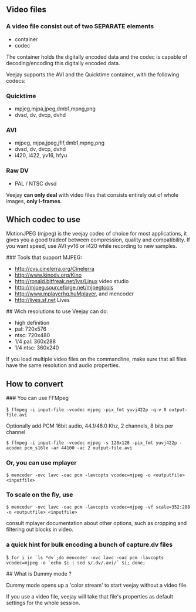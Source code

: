 ## Video files
### A video file consist out of two SEPARATE elements
* container
* codec 

The container holds the digitally encoded data and the codec is capable of decoding/encoding this digitally encoded data.

Veejay supports the AVI and the Quicktime container, with the following codecs:

### Quicktime
* mpjeg,mjpa,jpeg,dmb1,mpng,png
* dvsd, dv, dvcp, dvhd 

### AVI
* mjpeg, mjpa,jpeg,jfif,dmb1,mpng,png
* dvsd, dv, dvcp, dvhd
* i420, i422, yv16, hfyu 

### Raw DV
* PAL / NTSC dvsd 

Veejay **can only deal** with video files that consists entirely out of whole images, **only I-frames**. 

## Which codec to use

MotionJPEG (mjpeg) is the veejay codec of choice for most applications, it gives you a good tradeof between compression, quality and compatibility. If you want speed, use AVI yv16 or i420 while recording to new samples.

### Tools that support MJPEG:
* http://cvs.cinelerra.org/Cinelerra
* http://www.kinodv.org/Kino
* http://ronald.bitfreak.net/lvs/Linux video studio
* http://mjpeg.sourceforge.net/mjpegtools
* http://www.mplayerhq.huMplayer, and mencoder
* http://lives.sf.net Lives 

## Wich resolutions to use
Veejay can do:
* high definition 
* pal: 720x576 
* ntsc: 720x480
* 1/4 pal: 360x288 
* 1/4 ntsc: 360x240 

If you load multiple video files on the commandline, make sure that all files have the same resolution and audio properties.

## How to convert
### You can use FFMpeg

̀`$ ffmpeg -i input-file -vcodec mjpeg -pix_fmt yuvj422p -q:v 0 output-file.avi`

Optionally add PCM 16bit audio, 44.1/48.0 Khz, 2 channels, 8 bits per channel

`$ ffmpeg -i input-file -vcodec mjpeg -s 128x128 -pix_fmt yuvj422p -acodec pcm_s16le -ar 44100 -ac 2 output-file.avi`

### Or, you can use mplayer
`$ mencoder -ovc lavc -oac pcm -lavcopts vcodec=mjpeg -o <outputfile> <inputfile>`

### To scale on the fly, use
`$ mencoder -ovc lavc -oac pcm -lavcopts vcodec=mjpeg -vf scale=352:288 -o <outputfile> <inputfile>`

consult mplayer documentation about other options, such as cropping and filtering out blocks in video.

### a quick hint for bulk encoding a bunch of capture.dv files
̀```$ for i in `ls *dv`;do mencoder -ovc lavc -oac pcm -lavcopts vcodec=mjpeg -o `echo $i | sed s/.dv/.avi/` $i; done;```



## What is Dummy mode ?

Dummy mode opens up a 'color stream' to start veejay without a video file.

If you use a video file, veejay will take that file's properties as default settings for the whole session.

